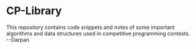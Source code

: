 # CP-Library
This repository contains code snippets and notes of some important algorithms and data structures used in competitive programming contests.<br> --Darpan
